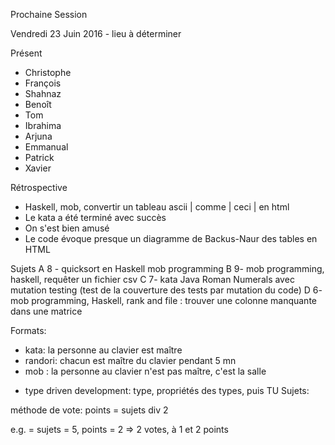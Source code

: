 Prochaine Session

Vendredi 23 Juin 2016 - lieu à déterminer

Présent
- Christophe
- François
- Shahnaz
- Benoît
- Tom
- Ibrahima
- Arjuna
- Emmanual
- Patrick
- Xavier

Rétrospective
- Haskell, mob, convertir un tableau ascii | comme | ceci | en html 
- Le kata a été terminé avec succès
- On s'est bien amusé
- Le code évoque presque un diagramme de Backus-Naur des tables en HTML

Sujets 
A 8 - quicksort en Haskell mob programming
B 9- mob programming, haskell, requêter un fichier csv
C 7- kata Java Roman Numerals avec mutation testing (test de la couverture des tests par mutation du code)
D 6- mob programming, Haskell, rank and file : trouver une colonne manquante dans une matrice 


Formats:
- kata: la personne au clavier est maître
- randori: chacun est maître du clavier pendant 5 mn
- mob : la personne au clavier n'est pas maître, c'est la salle

* type driven development: type, propriétés des types, puis TU
Sujets:

méthode de vote:
points = sujets div 2

e.g. = sujets = 5, points = 2 => 2 votes, à 1 et 2 points
